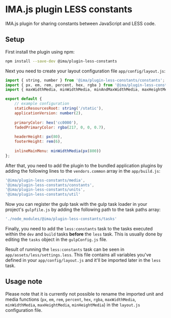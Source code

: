 # IMA.js plugin LESS constants

IMA.js plugin for sharing constants between JavaScript and LESS code.

## Setup

First install the plugin using npm:

```bash
npm install --save-dev @ima/plugin-less-constants
```

Next you need to create your layout configuration file `app/config/layout.js`:

```javascript
import { string, number } from '@ima/plugin-less-constants/constants';
import { px, em, rem, percent, hex, rgba } from '@ima/plugin-less-constants/units';
import { maxWidthMedia, minWidthMedia, minAndMaxWidthMedia, maxHeightMedia, minHeightMedia } from '@ima/plugin-less-constants/media';

export default {
	// example configuration
	staticResourcesRoot: string('/static'),
	applicationVersion: number(2),
	
	primaryColor: hex('cc0000'),
	fadedPrimaryColor: rgba(217, 0, 0, 0.7),
	
	headerHeight: px(80),
	footerHeight: rem(6),
	
	inlineMainMenu: minWidthMedia(px(800))
};

```

After that, you need to add the plugin to the bundled application plugins by
adding the following lines to the `vendors.common` array in the `app/build.js`:

```javascript
'@ima/plugin-less-constants/media',
'@ima/plugin-less-constants/constants',
'@ima/plugin-less-constants/units',
'@ima/plugin-less-constants/util'
```

Now you can register the gulp task with the gulp task loader in your project's
`gulpfile.js` by adding the following path to the task paths array:

```javascript
'./node_modules/@ima/plugin-less-constants/tasks'
```

Finally, you need to add the `less:constants` task to the tasks executed within
the `dev` and `build` tasks **before** the `less` task. This is usually done
by editing the `tasks` object in the `gulpConfig.js` file.

Result of running the `less:constants` task can be seen in
`app/assets/less/settings.less`. This file contains all variables you've defined
in your `app/config/layout.js` and it'll be imported later in the `less` task.

## Usage note

Please note that it is currently not possible to rename the imported unit and
media functions (`px`, `em`, `rem`, `percent`, `hex`, `rgba`, `maxWidthMedia`,
`minWidthMedia`, `maxHeightMedia`, `minHeightMedia`) in the `layout.js`
configuration file.
